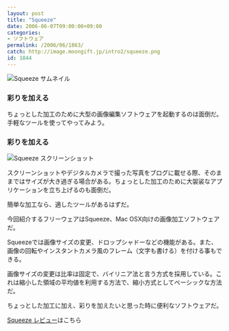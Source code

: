 ```yaml
---
layout: post
title: "Squeeze"
date: 2006-06-07T09:00:00+09:00
categories:
- ソフトウェア
permalink: /2006/06/1863/
catch: http://image.moongift.jp/intro2/squeeze.png
id: 1844
---
```

 ![Squeeze サムネイル](http://image.moongift.jp/intro2/squeeze.t.png "Squeeze サムネイル")
  

### 彩りを加える
  
ちょっとした加工のために大型の画像編集ソフトウェアを起動するのは面倒だ。手軽なツールを使ってやってみよう。  
<!--more-->  

### 彩りを加える
  

![Squeeze スクリーンショット](http://image.moongift.jp/intro2/squeeze.png "Squeeze スクリーンショット")

  

スクリーンショットやデジタルカメラで撮った写真をブログに載せる際、そのままではサイズが大き過ぎる場合がある。ちょっとした加工のために大袈裟なアプリケーションを立ち上げるのも面倒だ。

  

簡単な加工なら、適したツールがあるはずだ。

  

今回紹介するフリーウェアはSqueeze、Mac OSX向けの画像加工ソフトウェアだ。

  

Squeezeでは画像サイズの変更、ドロップシャドーなどの機能がある。また、画像の回転やインスタントカメラ風のフレーム（文字も書ける）を付ける事もできる。

  

画像サイズの変更は比率は固定で、バイリニア法と言う方式を採用している。これは縮小した領域の平均値を利用する方法で、縮小方式としてベーシックな方法だ。

  

ちょっとした加工に加え、彩りを加えたいと思った時に便利なソフトウェアだ。

  

[Squeeze レビュー](http://fw.moongift.jp/review/i-1864.html)はこちら

